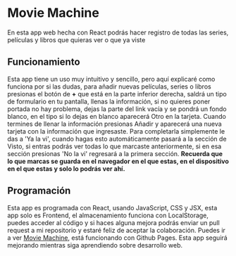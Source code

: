 # Movie Machine
En esta app web hecha con React podrás hacer registro de todas las series, películas y libros que quieras ver o que ya viste

## Funcionamiento
Esta app tiene un uso muy intuitivo y sencillo, pero aquí explicaré como funciona por si las dudas, para añadir nuevas películas, series o libros presionas el botón de **+** que está en la parte inferior derecha, saldrá un tipo de formulario en tu pantalla, llenas la información, si no quieres poner portada no hay problema, dejas la parte del link vacía y se pondrá un fondo blanco, en el tipo si lo dejas en blanco aparecerá Otro en la tarjeta. Cuando termines de llenar la información presionas Añadir y aparecerá una nueva tarjeta con la información que ingresaste. Para completarla simplemente le das a 'Ya la vi', cuando hagas esto automáticamente pasará a la sección de Visto, si entras podrás ver todas lo que marcaste anteriormente, si en esa sección presionas 'No la vi' regresará a la primera sección. **Recuerda que lo que marcas se guarda en el navegador en el que estas, en el dispositivo en el que estas y solo lo podrás ver ahí.**

## Programación
Esta app es programada con React, usando JavaScript, CSS y JSX, esta app solo es Frontend, el almacenamiento funciona con LocalStorage, puedes acceder al código y si haces alguna mejora podrás enviar un pull request a mi repositorio y estaré feliz de aceptar la colaboración. Puedes ir a ver [Movie Machine](https://camilo821.github.io/movie-machine), está funcionando con Github Pages. Esta app seguirá mejorando mientras siga aprendiendo sobre desarrollo web.